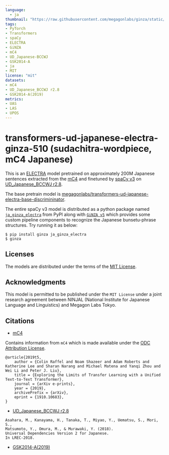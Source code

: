 ```yaml
---
language: 
  - ja
thumbnail: "https://raw.githubusercontent.com/megagonlabs/ginza/static/docs/images/GiNZA_logo_4c_s.png"
tags:
- PyTorch
- Transformers
- spaCy
- ELECTRA
- GiNZA
- mC4
- UD_Japanese-BCCWJ
- GSK2014-A
- ja
- MIT
license: "mit"
datasets:
- mC4
- UD_Japanese_BCCWJ r2.8
- GSK2014-A(2019)
metrics:
- UAS
- LAS
- UPOS
---
```


# transformers-ud-japanese-electra-ginza-510 (sudachitra-wordpiece, mC4 Japanese)

This is an [ELECTRA](https://github.com/google-research/electra) model pretrained on approximately 200M Japanese sentences extracted from the [mC4](https://huggingface.co/datasets/mc4) and finetuned by [spaCy v3](https://spacy.io/usage/v3) on [UD\_Japanese\_BCCWJ r2.8](https://universaldependencies.org/treebanks/ja_bccwj/index.html).

The base pretrain model is [megagonlabs/transformers-ud-japanese-electra-base-discrimininator](https://huggingface.co/megagonlabs/transformers-ud-japanese-electra-base-discriminator).

The entire spaCy v3 model is distributed as a python package named [`ja_ginza_electra`](https://pypi.org/project/ja-ginza-electra/) from PyPI along with [`GiNZA v5`](https://github.com/megagonlabs/ginza) which provides some custom pipeline components to recognize the Japanese bunsetu-phrase structures.
Try running it as below:
```console
$ pip install ginza ja_ginza_electra
$ ginza
```

## Licenses

The models are distributed under the terms of the [MIT License](https://opensource.org/licenses/mit-license.php).

## Acknowledgments

This model is permitted to be published under the `MIT License` under a joint research agreement between NINJAL (National Institute for Japanese Language and Linguistics) and Megagon Labs Tokyo.

## Citations
- [mC4](https://huggingface.co/datasets/mc4)

Contains information from `mC4` which is made available under the [ODC Attribution License](https://opendatacommons.org/licenses/by/1-0/).
```
@article{2019t5,
    author = {Colin Raffel and Noam Shazeer and Adam Roberts and Katherine Lee and Sharan Narang and Michael Matena and Yanqi Zhou and Wei Li and Peter J. Liu},
    title = {Exploring the Limits of Transfer Learning with a Unified Text-to-Text Transformer},
    journal = {arXiv e-prints},
    year = {2019},
    archivePrefix = {arXiv},
    eprint = {1910.10683},
}
```

- [UD\_Japanese\_BCCWJ r2.8](https://universaldependencies.org/treebanks/ja_bccwj/index.html)

```
Asahara, M., Kanayama, H., Tanaka, T., Miyao, Y., Uematsu, S., Mori, S.,
Matsumoto, Y., Omura, M., & Murawaki, Y. (2018).
Universal Dependencies Version 2 for Japanese.
In LREC-2018.
```

- [GSK2014-A(2019)](https://www.gsk.or.jp/catalog/gsk2014-a/)
